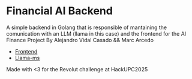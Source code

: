 # Financial AI Backend

A simple backend in Golang that is responsible of mantaining the comunication with an LLM (llama in this case) and the frontend for the AI Finance Project
By Alejandro Vidal Casado && Marc Arcedo

- [Frontend](https://github.com/yasai59/Finance-AI-frontend)
- [Llama-ms](https://github.com/yasai59/llama-ms)

Made with <3 for the Revolut challenge at HackUPC2025
